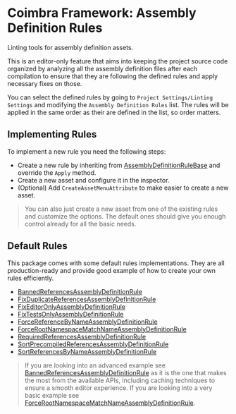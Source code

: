 # Coimbra Framework: Assembly Definition Rules

Linting tools for assembly definition assets.

This is an editor-only feature that aims into keeping the project source code organized by analyzing all the assembly definition files after each compilation to ensure that they are following the defined rules and apply necessary fixes on those.

You can select the defined rules by going to `Project Settings/Linting Settings` and modifying the `Assembly Definition Rules` list. The rules will be applied in the same order as their are defined in the list, so order matters.

## Implementing Rules

To implement a new rule you need the following steps:

- Create a new rule by inheriting from [AssemblyDefinitionRuleBase](../Coimbra.Editor.Linting/AssemblyDefinitionRuleBase.cs) and override the `Apply` method.
- Create a new asset and configure it in the inspector.
- (Optional) Add `CreateAssetMenuAttribute` to make easier to create a new asset.

> You can also just create a new asset from one of the existing rules and customize the options. The default ones should give you enough control already for all the basic needs.

## Default Rules

This package comes with some default rules implementations. They are all production-ready and provide good example of how to create your own rules efficiently.

- [BannedReferencesAssemblyDefinitionRule]
- [FixDuplicateReferencesAssemblyDefinitionRule](../Coimbra.Editor.Linting/AssemblyDefinitionRules/FixDuplicateReferencesAssemblyDefinitionRule.cs)
- [FixEditorOnlyAssemblyDefinitionRule](../Coimbra.Editor.Linting/AssemblyDefinitionRules/FixEditorOnlyAssemblyDefinitionRule.cs)
- [FixTestsOnlyAssemblyDefinitionRule](../Coimbra.Editor.Linting/AssemblyDefinitionRules/FixTestsOnlyAssemblyDefinitionRule.cs)
- [ForceReferenceByNameAssemblyDefinitionRule](../Coimbra.Editor.Linting/AssemblyDefinitionRules/ForceReferenceByNameAssemblyDefinitionRule.cs)
- [ForceRootNamespaceMatchNameAssemblyDefinitionRule]
- [RequiredReferencesAssemblyDefinitionRule](../Coimbra.Editor.Linting/AssemblyDefinitionRules/RequiredReferencesAssemblyDefinitionRule.cs)
- [SortPrecompiledReferencesAssemblyDefinitionRule](../Coimbra.Editor.Linting/AssemblyDefinitionRules/SortPrecompiledReferencesAssemblyDefinitionRule.cs)
- [SortReferencesByNameAssemblyDefinitionRule](../Coimbra.Editor.Linting/AssemblyDefinitionRules/SortReferencesByNameAssemblyDefinitionRule.cs)

> If you are looking into an advanced example see [BannedReferencesAssemblyDefinitionRule] as it is the one that makes the most from the available APIs, including caching techniques to ensure a smooth editor experience. If you are looking into a very basic example see [ForceRootNamespaceMatchNameAssemblyDefinitionRule].

[BannedReferencesAssemblyDefinitionRule]:<../Coimbra.Editor.Linting/AssemblyDefinitionRules/BannedReferencesAssemblyDefinitionRule.cs>
[ForceRootNamespaceMatchNameAssemblyDefinitionRule]:<../Coimbra.Editor.Linting/AssemblyDefinitionRules/ForceRootNamespaceMatchNameAssemblyDefinitionRule.cs>
